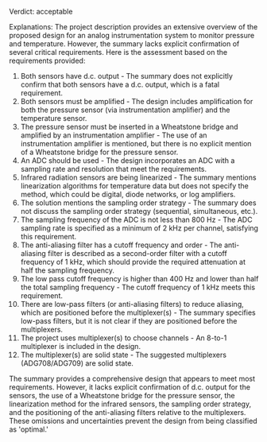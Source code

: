 Verdict: acceptable

Explanations: 
The project description provides an extensive overview of the proposed design for an analog instrumentation system to monitor pressure and temperature. However, the summary lacks explicit confirmation of several critical requirements. Here is the assessment based on the requirements provided:

1. Both sensors have d.c. output - The summary does not explicitly confirm that both sensors have a d.c. output, which is a fatal requirement.
2. Both sensors must be amplified - The design includes amplification for both the pressure sensor (via instrumentation amplifier) and the temperature sensor.
3. The pressure sensor must be inserted in a Wheatstone bridge and amplified by an instrumentation amplifier - The use of an instrumentation amplifier is mentioned, but there is no explicit mention of a Wheatstone bridge for the pressure sensor.
4. An ADC should be used - The design incorporates an ADC with a sampling rate and resolution that meet the requirements.
5. Infrared radiation sensors are being linearized - The summary mentions linearization algorithms for temperature data but does not specify the method, which could be digital, diode networks, or log amplifiers.
6. The solution mentions the sampling order strategy - The summary does not discuss the sampling order strategy (sequential, simultaneous, etc.).
7. The sampling frequency of the ADC is not less than 800 Hz - The ADC sampling rate is specified as a minimum of 2 kHz per channel, satisfying this requirement.
8. The anti-aliasing filter has a cutoff frequency and order - The anti-aliasing filter is described as a second-order filter with a cutoff frequency of 1 kHz, which should provide the required attenuation at half the sampling frequency.
9. The low pass cutoff frequency is higher than 400 Hz and lower than half the total sampling frequency - The cutoff frequency of 1 kHz meets this requirement.
10. There are low-pass filters (or anti-aliasing filters) to reduce aliasing, which are positioned before the multiplexer(s) - The summary specifies low-pass filters, but it is not clear if they are positioned before the multiplexers.
11. The project uses multiplexer(s) to choose channels - An 8-to-1 multiplexer is included in the design.
12. The multiplexer(s) are solid state - The suggested multiplexers (ADG708/ADG709) are solid state.

The summary provides a comprehensive design that appears to meet most requirements. However, it lacks explicit confirmation of d.c. output for the sensors, the use of a Wheatstone bridge for the pressure sensor, the linearization method for the infrared sensors, the sampling order strategy, and the positioning of the anti-aliasing filters relative to the multiplexers. These omissions and uncertainties prevent the design from being classified as 'optimal.'